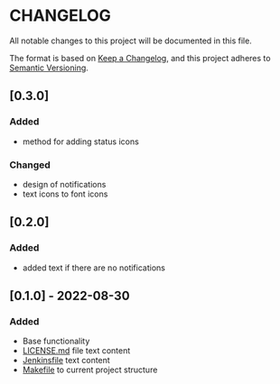 # **CHANGELOG**

All notable changes to this project will be documented in this file.

The format is based on [Keep a Changelog](https://keepachangelog.com/en/1.0.0/),
and this project adheres to [Semantic Versioning](https://semver.org/spec/v2.0.0.html).

## [0.3.0]

### Added

- method for adding status icons

### Changed

- design of notifications
- text icons to font icons

## [0.2.0]

### Added
- added text if there are no notifications

## [0.1.0] - 2022-08-30

### Added

- Base functionality
- [LICENSE.md](LICENSE.md) file text content
- [Jenkinsfile](Jenkinsfile) text content
- [Makefile](Makefile) to current project structure
